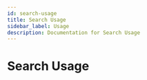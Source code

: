 ```yaml
---
id: search-usage
title: Search Usage
sidebar_label: Usage
description: Documentation for Search Usage
---
```


# Search Usage
